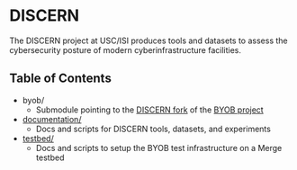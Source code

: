 # DISCERN

The DISCERN project at USC/ISI produces tools and datasets to assess the cybersecurity posture of
modern cyberinfrastructure facilities.

## Table of Contents

- byob/
  - Submodule pointing to the [DISCERN fork](https://github.com/STEELISI/byob) of the [BYOB project](https://byob.dev/)
- [documentation/](./documentation)
  - Docs and scripts for DISCERN tools, datasets, and experiments
- [testbed/](./testbed)
  - Docs and scripts to setup the BYOB test infrastructure on a Merge testbed
